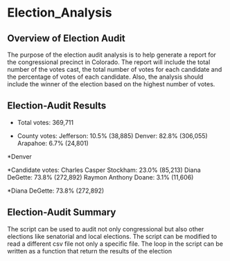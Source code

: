 # Election_Analysis
## Overview of Election Audit
The purpose of the election audit analysis is to help generate a report for the congressional precinct in Colorado. The report will include the total number of the votes cast, the total number of votes for each candidate and the percentage of votes of each candidate. Also, the analysis should include the winner of the election based on the highest number of votes. 

## Election-Audit Results
* Total votes: 369,711

* County votes:
Jefferson: 10.5% (38,885)
Denver: 82.8% (306,055)
Arapahoe: 6.7% (24,801)

*Denver

*Candidate votes:
Charles Casper Stockham: 23.0% (85,213)
Diana DeGette: 73.8% (272,892)
Raymon Anthony Doane: 3.1% (11,606)

*Diana DeGette: 73.8% (272,892)

## Election-Audit Summary
The script can be used to audit not only congressional but also other elections like senatorial and local elections. The script can be modified to read a different csv file not only a specific file. The loop in the script can be written as a function that return the results of the election

